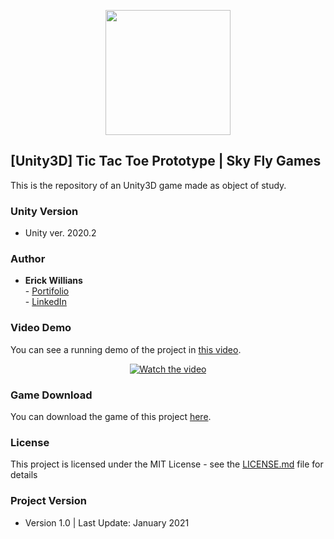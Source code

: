 <p align="center">
    <img width="200px" src="https://static.wixstatic.com/media/33880b_8a58db8670db482ebef1b9218daa1f18~mv2.png/v1/fill/w_419,h_420,al_c,lg_1,q_85/Sem%20T%C3%ADtulo-21.webp">    
</p>

## [Unity3D] Tic Tac Toe Prototype | Sky Fly Games

This is the repository of an Unity3D game made as object of study.

### Unity Version

-  Unity ver. 2020.2

### Author

* **Erick Willians** 
<br> - [Portifolio](https://www.skyflygames.com/)
<br> - [LinkedIn](www.linkedin.com/in/erick-willians)

### Video Demo
You can see a running demo of the project in [this video](https://www.youtube.com/watch?v=Q7hHQqBgAuQ&feature=youtu.be).
<br> <p align="center"> [![Watch the video](https://media.giphy.com/media/Kkj8TYriUW60h0321r/giphy.gif)](https://www.youtube.com/watch?v=Q7hHQqBgAuQ&feature=youtu.be) </p>

### Game Download
You can download the game of this project [here](https://iskyfly.itch.io/project-tictactoe).

### License

This project is licensed under the MIT License - see the [LICENSE.md](LICENSE.md) file for details

### Project Version

* Version 1.0 | Last Update: January 2021

